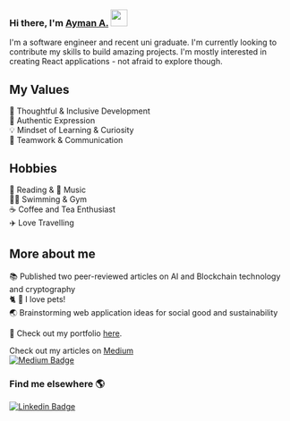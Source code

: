 ### Hi there, I'm  [Ayman A.](https://aymanx.io/)  <img src="https://media.giphy.com/media/hvRJCLFzcasrR4ia7z/giphy.gif" width="30px">
I'm a software engineer and recent uni graduate. I'm currently looking to contribute my skills to build amazing projects.
I'm mostly interested in creating React applications - not afraid to explore though.

## My Values
🧠 Thoughtful & Inclusive Development   
💜 Authentic Expression   
💡 Mindset of Learning & Curiosity   
🙌 Teamwork & Communication 

## Hobbies 
📖 Reading & 🎵 Music  <br />
🏊‍♂️ Swimming & Gym  
☕️ Coffee and Tea Enthusiast      
✈️ Love Travelling      

## More about me
 
📚 Published two peer-reviewed articles on AI and Blockchain technology and cryptography  
🐈  🐶   I love pets!   
🌏 Brainstorming web application ideas for social good and sustainability 


🎳 Check out my portfolio [here](https://aymanx.io/).    


Check out my articles on [Medium](https://aymanx.medium.com/)  
[![Medium Badge](https://img.shields.io/badge/Medium-12100E?style=for-the-badge&logo=medium&logoColor=white)](https://aymanx.medium.com/)   


### Find me elsewhere 🌎 

[![Linkedin Badge](https://img.shields.io/badge/-LinkedIn-blue?style=flat-square&logo=Linkedin&logoColor=white&link=https://www.linkedin.com/in/ayman-io/)](https://www.linkedin.com/in/ayman-io/)  


